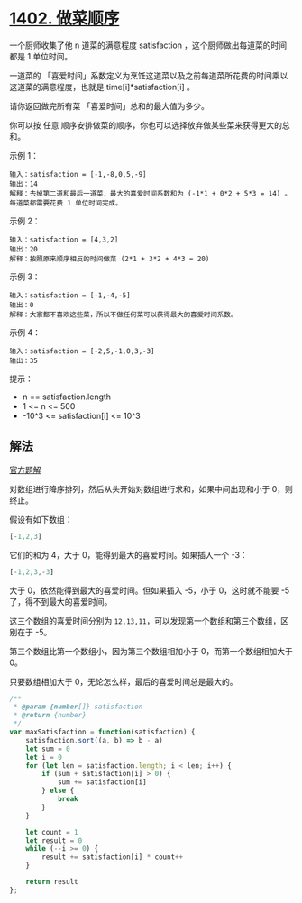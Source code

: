 # [1402. 做菜顺序](https://leetcode-cn.com/problems/reducing-dishes/)
一个厨师收集了他 n 道菜的满意程度 satisfaction ，这个厨师做出每道菜的时间都是 1 单位时间。

一道菜的 「喜爱时间」系数定义为烹饪这道菜以及之前每道菜所花费的时间乘以这道菜的满意程度，也就是 time[i]*satisfaction[i] 。

请你返回做完所有菜 「喜爱时间」总和的最大值为多少。

你可以按 任意 顺序安排做菜的顺序，你也可以选择放弃做某些菜来获得更大的总和。
 

示例 1：
```
输入：satisfaction = [-1,-8,0,5,-9]
输出：14
解释：去掉第二道和最后一道菜，最大的喜爱时间系数和为 (-1*1 + 0*2 + 5*3 = 14) 。每道菜都需要花费 1 单位时间完成。
```
示例 2：
```
输入：satisfaction = [4,3,2]
输出：20
解释：按照原来顺序相反的时间做菜 (2*1 + 3*2 + 4*3 = 20)
```
示例 3：
```
输入：satisfaction = [-1,-4,-5]
输出：0
解释：大家都不喜欢这些菜，所以不做任何菜可以获得最大的喜爱时间系数。
```
示例 4：
```
输入：satisfaction = [-2,5,-1,0,3,-3]
输出：35
```
提示：

* n == satisfaction.length
* 1 <= n <= 500
* -10^3 <= satisfaction[i] <= 10^3

## 解法
[官方题解](https://leetcode-cn.com/problems/reducing-dishes/solution/zuo-cai-shun-xu-by-leetcode-solution/)

对数组进行降序排列，然后从头开始对数组进行求和，如果中间出现和小于 0，则终止。

假设有如下数组：
```js
[-1,2,3]
```
它们的和为 4，大于 0，能得到最大的喜爱时间。如果插入一个 -3：
```js
[-1,2,3,-3]
```
大于 0，依然能得到最大的喜爱时间。但如果插入 -5，小于 0，这时就不能要 -5 了，得不到最大的喜爱时间。

这三个数组的喜爱时间分别为 `12,13,11`，可以发现第一个数组和第三个数组，区别在于 -5。

第三个数组比第一个数组小，因为第三个数组相加小于 0，而第一个数组相加大于 0。

只要数组相加大于 0，无论怎么样，最后的喜爱时间总是最大的。
```js
/**
 * @param {number[]} satisfaction
 * @return {number}
 */
var maxSatisfaction = function(satisfaction) {
    satisfaction.sort((a, b) => b - a)
    let sum = 0
    let i = 0
    for (let len = satisfaction.length; i < len; i++) {
        if (sum + satisfaction[i] > 0) {
            sum += satisfaction[i]
        } else {
            break
        }
    }

    let count = 1
    let result = 0
    while (--i >= 0) {
        result += satisfaction[i] * count++
    }

    return result
};
```

